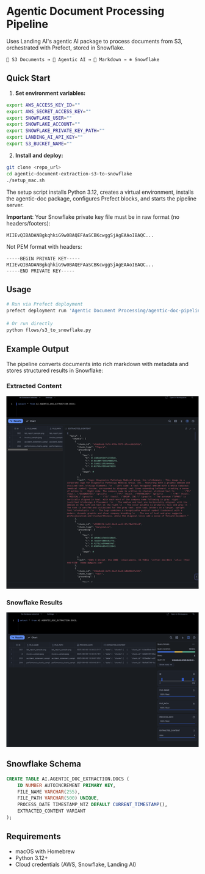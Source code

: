 # Agentic Document Processing Pipeline

Uses Landing AI's agentic AI package to process documents from S3, orchestrated with Prefect, stored in Snowflake.

```text
📄 S3 Documents → 🤖 Agentic AI → 📝 Markdown → ❄️ Snowflake
```

## Quick Start

1. **Set environment variables:**

```bash
export AWS_ACCESS_KEY_ID=""
export AWS_SECRET_ACCESS_KEY=""
export SNOWFLAKE_USER=""
export SNOWFLAKE_ACCOUNT=""
export SNOWFLAKE_PRIVATE_KEY_PATH=""
export LANDING_AI_API_KEY=""
export S3_BUCKET_NAME=""
```

2. **Install and deploy:**

```bash
git clone <repo_url>
cd agentic-document-extraction-s3-to-snowflake
./setup_mac.sh
```

The setup script installs Python 3.12, creates a virtual environment, installs the agentic-doc package, configures Prefect blocks, and starts the pipeline server.

**Important**: Your Snowflake private key file must be in raw format (no headers/footers):

```text
MIIEvQIBADANBgkqhkiG9w0BAQEFAaSCBKcwggSjAgEAAoIBAQC...
```

Not PEM format with headers:

```text
-----BEGIN PRIVATE KEY-----
MIIEvQIBADANBgkqhkiG9w0BAQEFAaSCBKcwggSjAgEAAoIBAQC...
-----END PRIVATE KEY-----
```

## Usage

```bash
# Run via Prefect deployment
prefect deployment run 'Agentic Document Processing/agentic-doc-pipeline'

# Or run directly
python flows/s3_to_snowflake.py
```

## Example Output

The pipeline converts documents into rich markdown with metadata and stores structured results in Snowflake:

### Extracted Content
![Landing AI Extraction](screenshots/extracted_content.png)

### Snowflake Results
![Snowflake Table Output](screenshots/table_output.png)

## Snowflake Schema

```sql
CREATE TABLE AI.AGENTIC_DOC_EXTRACTION.DOCS (
    ID NUMBER AUTOINCREMENT PRIMARY KEY,
    FILE_NAME VARCHAR(255),
    FILE_PATH VARCHAR(500) UNIQUE,
    PROCESS_DATE TIMESTAMP_NTZ DEFAULT CURRENT_TIMESTAMP(),
    EXTRACTED_CONTENT VARIANT
);
```

## Requirements

- macOS with Homebrew
- Python 3.12+
- Cloud credentials (AWS, Snowflake, Landing AI)
